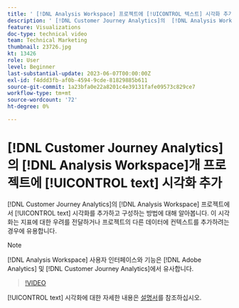 ```yaml
---
title: ' [!DNL Analysis Workspace] 프로젝트에 [!UICONTROL 텍스트] 시각화 추가'
description: ' [!DNL Customer Journey Analytics]의  [!DNL Analysis Workspace] 프로젝트에서 [!UICONTROL text] 시각화를 추가하고 구성하는 방법에 대해 알아봅니다.'
feature: Visualizations
doc-type: technical video
team: Technical Marketing
thumbnail: 23726.jpg
kt: 13426
role: User
level: Beginner
last-substantial-update: 2023-06-07T00:00:00Z
exl-id: f4ddd3fb-af0b-4594-9cde-81829885b611
source-git-commit: 1a23bfa0e22a8201c4e39131fafe09573c829ce7
workflow-type: tm+mt
source-wordcount: '72'
ht-degree: 0%

---
```


# [!DNL Customer Journey Analytics]의 [!DNL Analysis Workspace]개 프로젝트에 [!UICONTROL text] 시각화 추가

[!DNL Customer Journey Analytics]의 [!DNL Analysis Workspace] 프로젝트에서 [!UICONTROL text] 시각화를 추가하고 구성하는 방법에 대해 알아봅니다. 이 시각화는 지표에 대한 우려를 전달하거나 프로젝트의 다른 데이터에 컨텍스트를 추가하려는 경우에 유용합니다.

>[!NOTE]
>
>[!DNL Analysis Workspace] 사용자 인터페이스와 기능은 [!DNL Adobe Analytics] 및 [!DNL Customer Journey Analytics]에서 유사합니다.

>[!VIDEO](https://video.tv.adobe.com/v/30898/?quality=12&learn=on&captions=kor)

[!UICONTROL text] 시각화에 대한 자세한 내용은 [설명서](https://experienceleague.adobe.com/docs/analytics-platform/using/cja-workspace/visualizations/text.html?lang=ko)를 참조하십시오.
